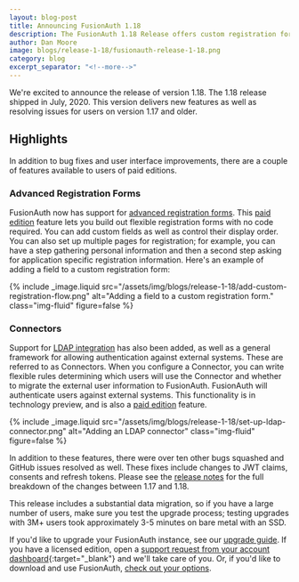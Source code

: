 ```yaml
---
layout: blog-post
title: Announcing FusionAuth 1.18
description: The FusionAuth 1.18 Release offers custom registration forms, syncing with LDAP and more.
author: Dan Moore
image: blogs/release-1-18/fusionauth-release-1-18.png
category: blog
excerpt_separator: "<!--more-->"
---
```


We're excited to announce the release of version 1.18. The 1.18 release shipped in July, 2020. This version delivers new features as well as resolving issues for users on version 1.17 and older.

<!--more-->

## Highlights

In addition to bug fixes and user interface improvements, there are a couple of features available to users of paid editions.

### Advanced Registration Forms 

FusionAuth now has support for [advanced registration forms](/docs/v1/tech/apis/forms). This [paid edition](/pricing) feature lets you build out flexible registration forms with no code required. You can add custom fields as well as control their display order. You can also set up multiple pages for registration; for example, you can have a step gathering personal information and then a second step asking for application specific registration information. Here's an example of adding a field to a custom registration form:

{% include _image.liquid src="/assets/img/blogs/release-1-18/add-custom-registration-flow.png" alt="Adding a field to a custom registration form." class="img-fluid" figure=false %}

### Connectors

Support for [LDAP integration](/docs/v1/tech/apis/connectors/ldap) has also been added, as well as a general framework for allowing authentication against external systems. These are referred to as Connectors. When you configure a Connector, you can write flexible rules determining which users will use the Connector and whether to migrate the external user information to FusionAuth. FusionAuth will authenticate users against external systems. This functionality is in technology preview, and is also a [paid edition](/pricing) feature. 

{% include _image.liquid src="/assets/img/blogs/release-1-18/set-up-ldap-connector.png" alt="Adding an LDAP connector" class="img-fluid" figure=false %}

In addition to these features, there were over ten other bugs squashed and GitHub issues resolved as well. These fixes include changes to JWT claims, consents and refresh tokens. Please see the [release notes](/docs/v1/tech/release-notes) for the full breakdown of the changes between 1.17 and 1.18. 

This release includes a substantial data migration, so if you have a large number of users, make sure you test the upgrade process; testing upgrades with 3M+ users took approximately 3-5 minutes on bare metal with an SSD. 

If you'd like to upgrade your FusionAuth instance, see our [upgrade guide](/docs/v1/tech/installation-guide/upgrade). If you have a licensed edition, open a [support request from your account dashboard](https://account.fusionauth.io){:target="_blank"} and we'll take care of you. Or, if you'd like to download and use FusionAuth, [check out your options](/pricing).
